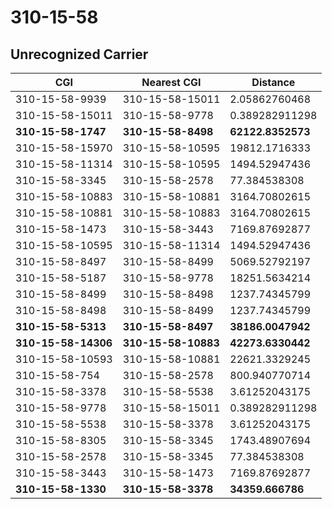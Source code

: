 # 310-15-58
## Unrecognized Carrier


| CGI | Nearest CGI | Distance |
|-----|-------------|----------|
| 310-15-58-9939 | 310-15-58-15011 | 2.05862760468 |
| 310-15-58-15011 | 310-15-58-9778 | 0.389282911298 |
| **310-15-58-1747** | **310-15-58-8498** | **62122.8352573** |
| 310-15-58-15970 | 310-15-58-10595 | 19812.1716333 |
| 310-15-58-11314 | 310-15-58-10595 | 1494.52947436 |
| 310-15-58-3345 | 310-15-58-2578 | 77.384538308 |
| 310-15-58-10883 | 310-15-58-10881 | 3164.70802615 |
| 310-15-58-10881 | 310-15-58-10883 | 3164.70802615 |
| 310-15-58-1473 | 310-15-58-3443 | 7169.87692877 |
| 310-15-58-10595 | 310-15-58-11314 | 1494.52947436 |
| 310-15-58-8497 | 310-15-58-8499 | 5069.52792197 |
| 310-15-58-5187 | 310-15-58-9778 | 18251.5634214 |
| 310-15-58-8499 | 310-15-58-8498 | 1237.74345799 |
| 310-15-58-8498 | 310-15-58-8499 | 1237.74345799 |
| **310-15-58-5313** | **310-15-58-8497** | **38186.0047942** |
| **310-15-58-14306** | **310-15-58-10883** | **42273.6330442** |
| 310-15-58-10593 | 310-15-58-10881 | 22621.3329245 |
| 310-15-58-754 | 310-15-58-2578 | 800.940770714 |
| 310-15-58-3378 | 310-15-58-5538 | 3.61252043175 |
| 310-15-58-9778 | 310-15-58-15011 | 0.389282911298 |
| 310-15-58-5538 | 310-15-58-3378 | 3.61252043175 |
| 310-15-58-8305 | 310-15-58-3345 | 1743.48907694 |
| 310-15-58-2578 | 310-15-58-3345 | 77.384538308 |
| 310-15-58-3443 | 310-15-58-1473 | 7169.87692877 |
| **310-15-58-1330** | **310-15-58-3378** | **34359.666786** |
